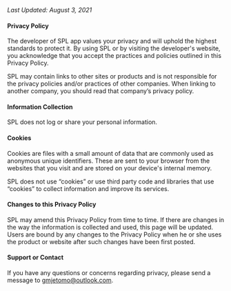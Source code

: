 _Last Updated: August 3, 2021_

#### Privacy Policy
The developer of SPL app values your privacy and will uphold the highest standards to protect it. By using SPL or by visiting the developer's website, you acknowledge that you accept the practices and policies outlined in this Privacy Policy.

SPL may contain links to other sites or products and is not responsible for the privacy policies and/or practices of other companies. When linking to another company, you should read that company’s privacy policy.

#### Information Collection
SPL does not log or share your personal information.

#### Cookies
Cookies are files with a small amount of data that are commonly used as anonymous unique identifiers. These are sent to your browser from the websites that you visit and are stored on your device's internal memory.

SPL does not use “cookies” or use third party code and libraries that use “cookies” to collect information and improve its services.

#### Changes to this Privacy Policy
SPL may amend this Privacy Policy from time to time. If there are changes in the way the information is collected and used, this page will be updated. Users are bound by any changes to the Privacy Policy when he or she uses the product or website after such changes have been first posted.

#### Support or Contact
If you have any questions or concerns regarding privacy, please send a message to gmjetomo@outlook.com.
